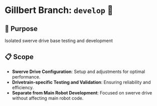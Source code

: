 # Gillbert Branch: `develop` 🚀

## 🌲 Purpose 
Isolated swerve drive base testing and development

## 📋 Scope 
- **Swerve Drive Configuration**: Setup and adjustments for optimal performance.
- **Drivetrain-specific Testing and Validation**: Ensuring reliability and efficiency.
- **Separate from Main Robot Development**: Focused on swerve drive without affecting main robot code.